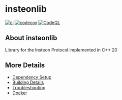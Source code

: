 # insteonlib

[![ci](https://github.com/RobinPurtee/insteonlib/actions/workflows/ci.yml/badge.svg)](https://github.com/RobinPurtee/insteonlib/actions/workflows/ci.yml)
[![codecov](https://codecov.io/gh/RobinPurtee/insteonlib/branch/main/graph/badge.svg)](https://codecov.io/gh/RobinPurtee/insteonlib)
[![CodeQL](https://github.com/RobinPurtee/insteonlib/actions/workflows/codeql-analysis.yml/badge.svg)](https://github.com/RobinPurtee/insteonlib/actions/workflows/codeql-analysis.yml)

## About insteonlib
Library for the Insteon Protocol implemented in C++ 20


## More Details

 * [Dependency Setup](README_dependencies.md)
 * [Building Details](README_building.md)
 * [Troubleshooting](README_troubleshooting.md)
 * [Docker](README_docker.md)
